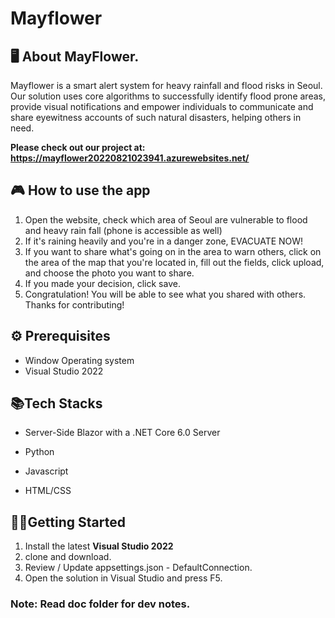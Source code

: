 # Mayflower

## 🖥 About MayFlower.

Mayflower is a smart alert system for heavy rainfall and flood risks in Seoul. Our solution uses core algorithms to successfully identify flood prone areas, provide visual notifications and empower individuals to communicate and share eyewitness accounts of such natural disasters, helping others in need. 

**Please check out our project at: https://mayflower20220821023941.azurewebsites.net/**

## 🎮 How to use the app

1. Open the website, check which area of Seoul are vulnerable to flood and heavy rain fall (phone is accessible as well)
2. If it's raining heavily and you're in a danger zone, EVACUATE NOW!
3. If you want to share what's going on in the area to warn others, click on the area of the map that you're located in, fill out the fields, click upload, and choose the photo you want to share.
4. If you made your decision, click save.
5. Congratulation! You will be able to see what you shared with others. Thanks for contributing! 

## ⚙ Prerequisites

- Window Operating system
- Visual Studio 2022

## 📚Tech Stacks

- Server-Side Blazor with a .NET Core 6.0 Server

- Python
- Javascript
- HTML/CSS

## 🏃‍♂️Getting Started

1. Install the latest **Visual Studio 2022** 
2. clone and download.
3. Review / Update appsettings.json - DefaultConnection.
4. Open the solution in Visual Studio and press F5.



### Note: Read doc folder for dev notes.



